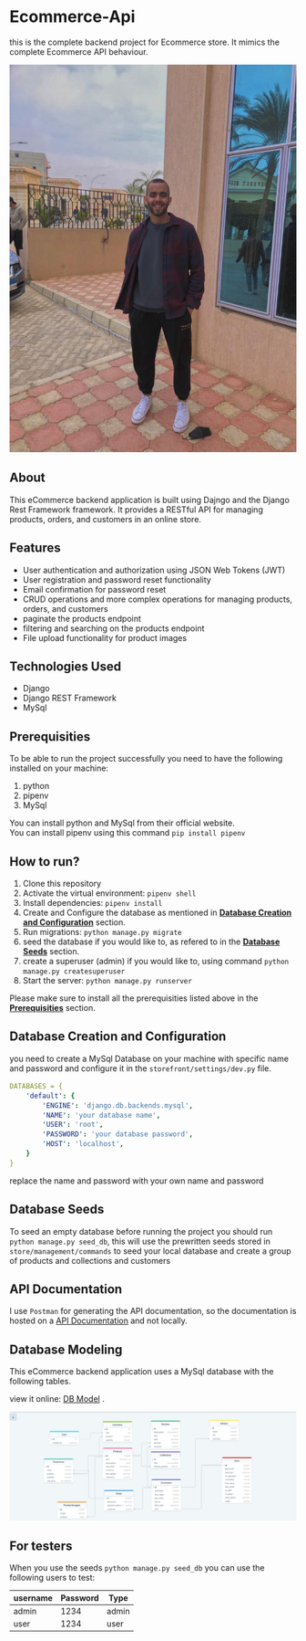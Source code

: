 # Ecommerce-Api

this is the complete backend project for Ecommerce store.  It mimics the complete Ecommerce API behaviour.

![image](Github-images/home.jpg)

## About

This eCommerce backend application is built using Dajngo and the Django Rest Framework framework. It provides a RESTful API for managing products, orders, and customers in an online store.


## Features

- User authentication and authorization using JSON Web Tokens (JWT)
- User registration and password reset functionality
- Email confirmation for password reset
- CRUD operations and more complex operations for managing products, orders, and customers
- paginate the products endpoint 
- filtering and searching on the products endpoint
- File upload functionality for product images


## Technologies Used

- Django
- Django REST Framework
- MySql 


## Prerequisities

To be able to run the project successfully you need to have the following installed on your machine:

1. python
2. pipenv
3. MySql

You can install python and MySql from their official website.\
You can install pipenv using this command `pip install pipenv`


## How to run?

1. Clone this repository
2. Activate the virtual environment: `pipenv shell`
3. Install dependencies: `pipenv install`
4. Create and Configure the database as mentioned in [**Database Creation and Configuration**](#database-creation-and-configuration) section.
5. Run migrations: `python manage.py migrate`
6. seed the database if you would like to, as refered to in the [**Database Seeds**](#database-seeds) section.
7. create a superuser (admin) if you would like to, using command `python manage.py createsuperuser`
8. Start the server: `python manage.py runserver`

Please make sure to install all the prerequisities listed above in the [**Prerequisities**](#prerequisities) section.


## Database Creation and Configuration

you need to create a MySql Database on your machine with specific name and password and configure it in the `storefront/settings/dev.py` file.

```yaml
DATABASES = {
    'default': {
        'ENGINE': 'django.db.backends.mysql',
        'NAME': 'your database name',
        'USER': 'root',
        'PASSWORD': 'your database password',
        'HOST': 'localhost',
    }
}
```

replace the name and password with your own name and password 



## Database Seeds

To seed an empty database before running the project you should run `python manage.py seed_db`, this will use the prewritten seeds stored in \
`store/management/commands` to seed your local database and create a group of products and collections and customers


## API Documentation

I use `Postman` for generating the API documentation, so the documentation is hosted on a [API Documentation](https://documenter.getpostman.com/view/24318609/2s93JwMghA) and not locally.


## Database Modeling

This eCommerce backend application uses a MySql database with the following tables.

view it online: [DB Model](https://dbdiagram.io/d/6062e295ecb54e10c33de73e) .

![image](Github-images/database_modeling.png)



## For testers

When you use the seeds `python manage.py seed_db` you can use the following users to test:

| username           | Password | Type   |
| ----------------- | -------- | ------ | 
| admin   | 1234 | admin   | 
| user    | 1234 | user    | 
